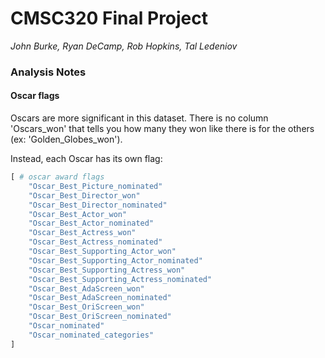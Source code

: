 # CMSC320 Final Project

_John Burke, Ryan DeCamp, Rob Hopkins, Tal Ledeniov_


### Analysis Notes

#### Oscar flags
Oscars are more significant in this dataset. There is no column 'Oscars_won' that tells you how many they won like there is for the others (ex: 'Golden_Globes_won').

Instead, each Oscar has its own flag:
```py
[ # oscar award flags
    "Oscar_Best_Picture_nominated"
    "Oscar_Best_Director_won"
    "Oscar_Best_Director_nominated"
    "Oscar_Best_Actor_won"
    "Oscar_Best_Actor_nominated"
    "Oscar_Best_Actress_won"
    "Oscar_Best_Actress_nominated"
    "Oscar_Best_Supporting_Actor_won"
    "Oscar_Best_Supporting_Actor_nominated"
    "Oscar_Best_Supporting_Actress_won"
    "Oscar_Best_Supporting_Actress_nominated"
    "Oscar_Best_AdaScreen_won"
    "Oscar_Best_AdaScreen_nominated"
    "Oscar_Best_OriScreen_won"
    "Oscar_Best_OriScreen_nominated"
    "Oscar_nominated"
    "Oscar_nominated_categories"
]
```